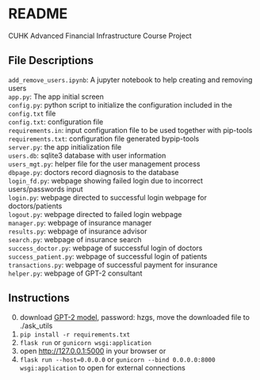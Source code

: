 # README
CUHK Advanced Financial Infrastructure Course Project

## File Descriptions

`add_remove_users.ipynb`: A jupyter notebook to help creating and removing users  
`app.py`: The app initial screen  
`config.py`: python script to initialize the configuration included in the `config.txt` file  
`config.txt`: configuration file  
`requirements.in`: input configuration file to be used together with pip-tools  
`requirements.txt`: configuration file generated bypip-tools  
`server.py`: the app initialization file  
`users.db`: sqlite3 database with user information  
`users_mgt.py`: helper file for the user management process  
`dbpage.py`: doctors record diagnosis to the database  
`login_fd.py`: webpage showing failed login due to incorrect users/passwords input  
`login.py`: webpage directed to successful login webpage for doctors/patients  
`logout.py`: webpage directed to failed login webpage  
`manager.py`: webpage of insurance manager  
`results.py`: webpage of insurance advisor  
`search.py`: webpage of insurance search  
`success_doctor.py`: webpage of successful login of doctors  
`success_patient.py`: webpage of successful login of patients  
`transactions.py`: webpage of successful payment for insurance  
`helper.py`: webpage of GPT-2 consultant  

## Instructions
0. download [GPT-2 model](https://pan.baidu.com/s/1h3iKvhT069SvHpy0X289eQ), password: hzgs, move the downloaded file to ./ask_utils
1. `pip install -r requirements.txt`
2. `flask run` or `gunicorn wsgi:application`
3. open http://127.0.0.1:5000 in your browser or
4. `flask run --host=0.0.0.0` or `gunicorn --bind 0.0.0.0:8000 wsgi:application` to open for external connections


